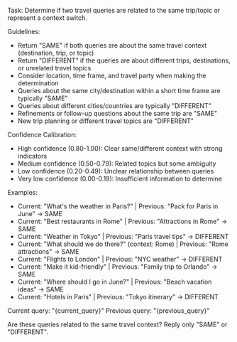 Task: Determine if two travel queries are related to the same trip/topic or represent a context switch.

Guidelines:
- Return "SAME" if both queries are about the same travel context (destination, trip, or topic)
- Return "DIFFERENT" if the queries are about different trips, destinations, or unrelated travel topics
- Consider location, time frame, and travel party when making the determination
- Queries about the same city/destination within a short time frame are typically "SAME"
- Queries about different cities/countries are typically "DIFFERENT"
- Refinements or follow-up questions about the same trip are "SAME"
- New trip planning or different travel topics are "DIFFERENT"

Confidence Calibration:
- High confidence (0.80-1.00): Clear same/different context with strong indicators
- Medium confidence (0.50-0.79): Related topics but some ambiguity
- Low confidence (0.20-0.49): Unclear relationship between queries
- Very low confidence (0.00-0.19): Insufficient information to determine

Examples:
- Current: "What's the weather in Paris?" | Previous: "Pack for Paris in June" → SAME
- Current: "Best restaurants in Rome" | Previous: "Attractions in Rome" → SAME
- Current: "Weather in Tokyo" | Previous: "Paris travel tips" → DIFFERENT
- Current: "What should we do there?" (context: Rome) | Previous: "Rome attractions" → SAME
- Current: "Flights to London" | Previous: "NYC weather" → DIFFERENT
- Current: "Make it kid-friendly" | Previous: "Family trip to Orlando" → SAME
- Current: "Where should I go in June?" | Previous: "Beach vacation ideas" → SAME
- Current: "Hotels in Paris" | Previous: "Tokyo itinerary" → DIFFERENT

Current query: "{current_query}"
Previous query: "{previous_query}"

Are these queries related to the same travel context? Reply only "SAME" or "DIFFERENT".
